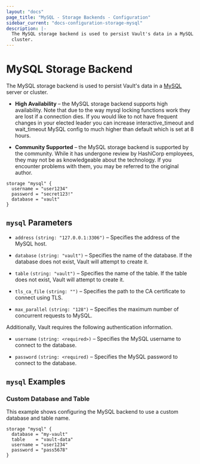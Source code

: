 ```yaml
---
layout: "docs"
page_title: "MySQL - Storage Backends - Configuration"
sidebar_current: "docs-configuration-storage-mysql"
description: |-
  The MySQL storage backend is used to persist Vault's data in a MySQL server or
  cluster.
---
```


# MySQL Storage Backend

The MySQL storage backend is used to persist Vault's data in a [MySQL][mysql]
server or cluster.

- **High Availability** – the MySQL storage backend supports high availability.
  Note that due to the way mysql locking functions work they are lost if a connection
  dies. If you would like to not have frequent changes in your elected leader you
  can increase interactive_timeout and wait_timeout MySQL config to much higher than
  default which is set at 8 hours.

- **Community Supported** – the MySQL storage backend is supported by the
  community. While it has undergone review by HashiCorp employees, they may not
  be as knowledgeable about the technology. If you encounter problems with them,
  you may be referred to the original author.

```hcl
storage "mysql" {
  username = "user1234"
  password = "secret123!"
  database = "vault"
}
```

## `mysql` Parameters

- `address` `(string: "127.0.0.1:3306")` – Specifies the address of the MySQL
  host.

- `database` `(string: "vault")` – Specifies the name of the database. If the
  database does not exist, Vault will attempt to create it.

- `table` `(string: "vault")` – Specifies the name of the table. If the table
  does not exist, Vault will attempt to create it.

- `tls_ca_file` `(string: "")` – Specifies the path to the CA certificate to
  connect using TLS.

- `max_parallel` `(string: "128")` – Specifies the maximum number of concurrent
  requests to MySQL.

Additionally, Vault requires the following authentication information.

- `username` `(string: <required>)` – Specifies the MySQL username to connect to
  the database.

- `password` `(string: <required)` – Specifies the MySQL password to connect to
  the database.

## `mysql` Examples

### Custom Database and Table

This example shows configuring the MySQL backend to use a custom database and
table name.

```hcl
storage "mysql" {
  database = "my-vault"
  table    = "vault-data"
  username = "user1234"
  password = "pass5678"
}
```

[mysql]: https://dev.mysql.com
